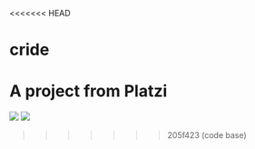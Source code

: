<<<<<<< HEAD
# cride
A project from Platzi
=======
![]('./logo/cride_logo.png')
![](https://img.shields.io/github/stars/pandao/editor.md.svg) 
>>>>>>> 205f423 (code base)
